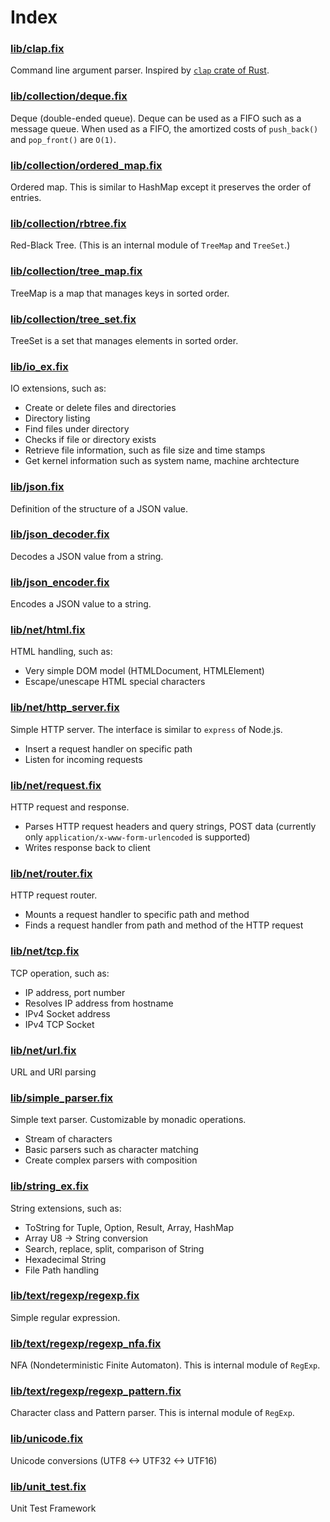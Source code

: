 # Index

### [lib/clap.fix](lib/clap.md)

Command line argument parser.
Inspired by [`clap` crate of Rust](https://docs.rs/clap/3.2.0/clap/index.html).

### [lib/collection/deque.fix](lib/collection/deque.md)

Deque (double-ended queue).
Deque can be used as a FIFO such as a message queue.
When used as a FIFO, the amortized costs of `push_back()` and
`pop_front()` are `O(1)`.

### [lib/collection/ordered_map.fix](lib/collection/ordered_map.md)

Ordered map.
This is similar to HashMap except it preserves the order of entries.

### [lib/collection/rbtree.fix](lib/collection/rbtree.md)

Red-Black Tree.
(This is an internal module of `TreeMap` and `TreeSet`.)

### [lib/collection/tree_map.fix](lib/collection/tree_map.md)

TreeMap is a map that manages keys in sorted order.

### [lib/collection/tree_set.fix](lib/collection/tree_set.md)

TreeSet is a set that manages elements in sorted order.

### [lib/io_ex.fix](lib/io_ex.md)

IO extensions, such as:
- Create or delete files and directories
- Directory listing
- Find files under directory
- Checks if file or directory exists
- Retrieve file information, such as file size and time stamps
- Get kernel information such as system name, machine archtecture

### [lib/json.fix](lib/json.md)

Definition of the structure of a JSON value.

### [lib/json_decoder.fix](lib/json_decoder.md)

Decodes a JSON value from a string.

### [lib/json_encoder.fix](lib/json_encoder.md)

Encodes a JSON value to a string.

### [lib/net/html.fix](lib/net/html.md)

HTML handling, such as:
- Very simple DOM model (HTMLDocument, HTMLElement)
- Escape/unescape HTML special characters

### [lib/net/http_server.fix](lib/net/http_server.md)

Simple HTTP server.
The interface is similar to `express` of Node.js.
- Insert a request handler on specific path
- Listen for incoming requests

### [lib/net/request.fix](lib/net/request.md)

HTTP request and response.
- Parses HTTP request headers and query strings, POST data
(currently only `application/x-www-form-urlencoded` is supported)
- Writes response back to client

### [lib/net/router.fix](lib/net/router.md)

HTTP request router.
- Mounts a request handler to specific path and method
- Finds a request handler from path and method of the HTTP request

### [lib/net/tcp.fix](lib/net/tcp.md)

TCP operation, such as:
- IP address, port number
- Resolves IP address from hostname
- IPv4 Socket address
- IPv4 TCP Socket

### [lib/net/url.fix](lib/net/url.md)

URL and URI parsing

### [lib/simple_parser.fix](lib/simple_parser.md)

Simple text parser. Customizable by monadic operations.
- Stream of characters
- Basic parsers such as character matching
- Create complex parsers with composition

### [lib/string_ex.fix](lib/string_ex.md)

String extensions, such as:
- ToString for Tuple, Option, Result, Array, HashMap
- Array U8 -> String conversion
- Search, replace, split, comparison of String
- Hexadecimal String
- File Path handling

### [lib/text/regexp/regexp.fix](lib/text/regexp/regexp.md)

Simple regular expression.

### [lib/text/regexp/regexp_nfa.fix](lib/text/regexp/regexp_nfa.md)

NFA (Nondeterministic Finite Automaton). This is internal module of `RegExp`.

### [lib/text/regexp/regexp_pattern.fix](lib/text/regexp/regexp_pattern.md)

Character class and Pattern parser. This is internal module of `RegExp`.

### [lib/unicode.fix](lib/unicode.md)

Unicode conversions (UTF8 <-> UTF32 <-> UTF16)

### [lib/unit_test.fix](lib/unit_test.md)

Unit Test Framework

